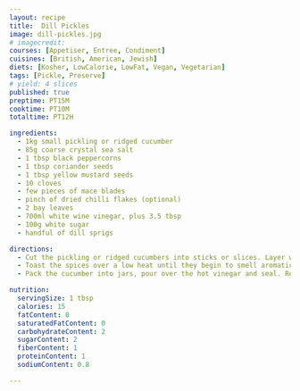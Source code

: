 ```yaml
---
layout: recipe
title:  Dill Pickles
image: dill-pickles.jpg
# imagecredit:
courses: [Appetiser, Entree, Condiment]
cuisines: [British, American, Jewish]
diets: [Kosher, LowCalorie, LowFat, Vegan, Vegetarian]
tags: [Pickle, Preserve]
# yield: 4 slices
published: true
preptime: PT15M
cooktime: PT10M
totaltime: PT12H

ingredients:
  - 1kg small pickling or ridged cucumber
  - 85g coarse crystal sea salt
  - 1 tbsp black peppercorns
  - 1 tbsp coriander seeds
  - 1 tbsp yellow mustard seeds
  - 10 cloves
  - few pieces of mace blades
  - pinch of dried chilli flakes (optional)
  - 2 bay leaves
  - 700ml white wine vinegar, plus 3.5 tbsp
  - 100g white sugar
  - handful of dill sprigs

directions:
  - Cut the pickling or ridged cucumbers into sticks or slices. Layer with the coarse crystal sea salt in a large bowl, cover and leave overnight. Drain away the brine, then rinse.
  - Toast the spices over a low heat until they begin to smell aromatic. Add the dried chilli flakes last, as these can easily catch. Add the bay, pour in all of the vinegar and sugar, let it dissolve, and bring to a simmer. Add the dill sprigs.
  - Pack the cucumber into jars, pour over the hot vinegar and seal. Ready to eat in 2 weeks, or longer, if you like.

nutrition:
  servingSize: 1 tbsp
  calories: 15
  fatContent: 0
  saturatedFatContent: 0
  carbohydrateContent: 2
  sugarContent: 2
  fiberContent: 1
  proteinContent: 1
  sodiumContent: 0.8

---
```

